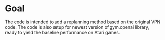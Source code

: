 # Goal
The code is intended to add a replanning method based on the original VPN code. The code is also setup for newest version of gym.openai library, ready to yield the baseline performance on Atari games. 
